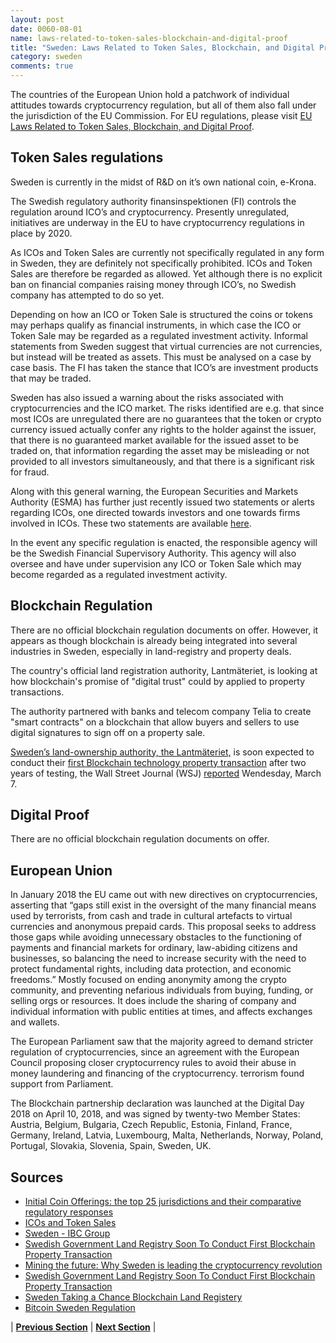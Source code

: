 ```yaml
---
layout: post
date: 0060-08-01
name: laws-related-to-token-sales-blockchain-and-digital-proof
title: "Sweden: Laws Related to Token Sales, Blockchain, and Digital Proof"
category: sweden
comments: true
---
```


The countries of the European Union hold a patchwork of individual attitudes towards cryptocurrency regulation, but all of them also fall under the jurisdiction of the EU Commission. For EU regulations, please visit [EU Laws Related to Token Sales, Blockchain, and Digital Proof](https://neo-project.github.io/global-blockchain-compliance-hub//europe/europe-laws-token-sales.html).
 
## Token Sales regulations 
 
Sweden is currently in the midst of R&D on it’s own national coin, e-Krona. 
 
The Swedish regulatory authority finansinspektionen (FI) controls the regulation around ICO’s and cryptocurrency. Presently unregulated, initiatives are underway in the EU to have cryptocurrency regulations in place by 2020. 
 
As ICOs and Token Sales are currently not specifically regulated in any form in Sweden, they are definitely not specifically prohibited. ICOs and Token Sales are therefore be regarded as allowed. Yet although there is no explicit ban on financial companies raising money through ICO’s, no Swedish company has attempted to do so yet. 
 
Depending on how an ICO or Token Sale is structured the coins or tokens may perhaps qualify as financial instruments, in which case the ICO or Token Sale may be regarded as a regulated investment activity. Informal statements from Sweden suggest that virtual currencies are not currencies, but instead will be treated as assets. This must be analysed on a case by case basis. The FI has taken the stance that ICO’s are investment products that may be traded. 
 
Sweden has also issued a warning about the risks associated with cryptocurrencies and the ICO market. The risks identified are e.g. that since most ICOs are unregulated there are no guarantees that the token or crypto currency issued actually confer any rights to the holder against the issuer, that there is no guaranteed market available for the issued asset to be traded on, that information regarding the asset may be misleading or not provided to all investors simultaneously, and that there is a significant risk for fraud. 
 
Along with this general warning, the European Securities and Markets Authority (ESMA) has further just recently issued two statements or alerts regarding ICOs, one directed towards investors and one towards firms involved in ICOs. These two statements are available [here](https://www.esma.europa.eu/press-news/esma-news/%20esma-highlights-ico-risks-investors-and-firms).
 
In the event any specific regulation is enacted, the responsible agency will be the Swedish Financial Supervisory Authority. This agency will also oversee and have under supervision any ICO or Token Sale which may become regarded as a regulated investment activity. 
 
## Blockchain Regulation
 
There are no official blockchain regulation documents on offer. However, it appears as though blockchain is already being integrated into several industries in Sweden, especially in land-registry and property deals. 
 
The country's official land registration authority, Lantmäteriet, is looking at how blockchain's promise of "digital trust" could by applied to property transactions. 
 
The authority partnered with banks and telecom company Telia to create "smart contracts" on a blockchain that allow buyers and sellers to use digital signatures to sign off on a property sale. 
 
[Sweden’s land-ownership authority, the Lantmäteriet,](https://cointelegraph.com/tags/sweden) is soon expected to conduct their [first Blockchain technology property transaction](https://cointelegraph.com/tags/blockchain) after two years of testing, the Wall Street Journal (WSJ) [reported](https://www.wsj.com/articles/a-pioneer-in-real-estate-blockchain-emerges-in-europe-1520337601?mod=searchresults&page=1&pos=3) Wendesday, March 7.
 
## Digital Proof
 
There are no official blockchain regulation documents on offer.


## European Union


In January 2018 the EU came out with new directives on cryptocurrencies, asserting that “gaps still exist in the oversight of the many financial means used by terrorists, from cash and trade in cultural artefacts to virtual currencies and anonymous prepaid cards. This proposal seeks to address those gaps while avoiding unnecessary obstacles to the functioning of payments and financial markets for ordinary, law-abiding citizens and businesses, so balancing the need to increase security with the need to protect fundamental rights, including data protection, and economic freedoms.” 
Mostly focused on ending anonymity among the crypto community, and preventing nefarious individuals from buying, funding, or selling orgs or resources. It does include the sharing of company and individual information with public entities at times, and affects exchanges and wallets. 
 
The European Parliament saw that the majority agreed to demand stricter regulation of cryptocurrencies, since an agreement with the European Council proposing closer cryptocurrency rules to avoid their abuse in money laundering and financing of the cryptocurrency. terrorism found support from Parliament.

The Blockchain partnership declaration was launched at the Digital Day 2018 on April 10, 2018, and was signed by twenty-two Member States: Austria, Belgium, Bulgaria, Czech Republic, Estonia, Finland, France, Germany, Ireland, Latvia, Luxembourg, Malta, Netherlands, Norway, Poland, Portugal, Slovakia, Slovenia, Spain, Sweden, UK.
 
## Sources
- [Initial Coin Offerings: the top 25 jurisdictions and their comparative regulatory responses](https://medium.com/@wulfkaal/initial-coin-offerings-the-top-25-jurisdictions-and-their-comparative-regulatory-responses-4b8c9ae7e8e8)
- [ICOs and Token Sales](https://www.legalink.ch/xms/files/PUBLICATIONS/Legalink_ICOS_and_Token_Sales.pdf) 
- [Sweden - IBC Group](https://ibcgroup.io/sweden/)
- [Swedish Government Land Registry Soon To Conduct First Blockchain Property Transaction](https://cointelegraph.com/news/swedish-government-land-registry-soon-to-conduct-first-blockchain-property-transaction)
- [Mining the future: Why Sweden is leading the cryptocurrency revolution](https://www.thelocal.se/20171122/mining-the-future-why-sweden-is-leading-the-cryptocurrency-revolution-dcbs-tlccu)
- [Swedish Government Land Registry Soon To Conduct First Blockchain Property Transaction](https://cointelegraph.com/news/swedish-government-land-registry-soon-to-conduct-first-blockchain-property-transaction)
- [Sweden Taking a Chance Blockchain Land Registery](https://www.coindesk.com/sweden-taking-chance-blockchain-land-registry/)
- [Bitcoin Sweden Regulation](https://holytransaction.com/blog/2017/03/bitcoin-sweden-regulation.html) 

| **[Previous Section]( https://neo-project.github.io/global-blockchain-compliance-hub//sweden/sweden-governing-by-law.html)** | **[Next Section]( https://neo-project.github.io/global-blockchain-compliance-hub//sweden/sweden-securities-related-laws.html)** |

